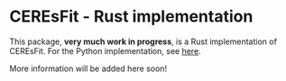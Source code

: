 # CEREsFit - Rust implementation

This package,
**very much work in progress**,
is a Rust implementation of CEREsFit.
For the Python implementation, see [here](https://github.com/galactic-forensics/ceresfit).

More information will be added here soon!